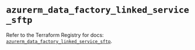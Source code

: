 # `azurerm_data_factory_linked_service_sftp`

Refer to the Terraform Registry for docs: [`azurerm_data_factory_linked_service_sftp`](https://registry.terraform.io/providers/hashicorp/azurerm/4.36.0/docs/resources/data_factory_linked_service_sftp).
